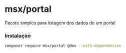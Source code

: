# msx/portal

Pacote simples para listagem dos dados de um portal

### Instalação

```bash
composer require msx/portal @dev --with-dependencies
```